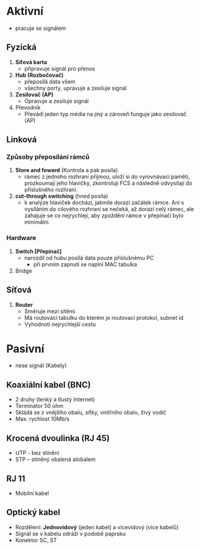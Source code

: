 #	Aktivní
* pracuje se signálem

## Fyzická
1. **Síťová karta** 
    - připravuje signál pro přenos
1. **Hub (Rozbočovač)**
    - přeposílá data všem 
    - všechny porty, upravuje a zesiluje signál
1. **Zesilovač (AP)**
    - Opravuje a zesiluje signál
1. Převodník 
    - Převádí jeden typ média na jiný a zároveň funguje jako zesilovač (AP)

## Linková

###	Způsoby přeposílání rámců
1. **Store and foward** (Kontrola a pak posíla) 
    - rámec z jednoho rozhraní přijmou, uloží si do vyrovnávací paměti, prozkoumají jeho hlavičky, zkontroluji FCS a následně odvysílají do příslušného rozhraní.
1. **cut-through switching** (hned posíla)
    - k analýze hlaviček dochází, jakmile dorazí začátek rámce. Ani s vysíláním do cílového rozhraní se nečeká, až dorazí celý rámec, ale zahajuje se co nejrychleji, aby zpoždění rámce v přepínači bylo minimální.

### Hardware

1. **Switch [Přepínač]**
    - narozdíl od hubu posílá data pouze příslušnému PC
		- při prvním zapnutí se naplní MAC tabulka
1. Bridge

## Síťová
1. **Router**
    - Směruje mezi sítěmi
    - Má routovácí tabulku do kterém je routovací protokol, subnet id
    - Vyhodnotí nejrychlejší cestu
    
# Pasivní
* nese signál (Kabely)

## Koaxiální kabel **(BNC)**
* 2 druhy (tenký a tlustý Internet)
* Terminátor 50 ohm
*	Skládá se z vnějšího obalu, síťky, vnitřního obalu, živý vodič
* Max. rychlost 10Mb/s

## Krocená dvoulinka **(RJ 45)**
* UTP - bez stínění
*	STP – stíněný obalená alobalem

## RJ 11
* Mobilní kabel

## Optický kabel
*	Rozdělení: **Jednovidový** (jeden kabel) a vícevidový (více kabelů)
*	Signál se v kabelu odráží v podobě paprsku
*	Konektor SC, ST

